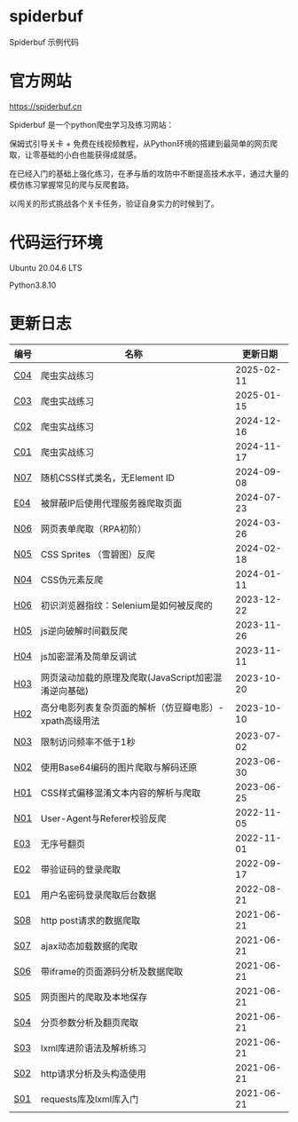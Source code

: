 # spiderbuf
Spiderbuf 示例代码

# 官方网站
https://spiderbuf.cn

Spiderbuf 是一个python爬虫学习及练习网站：

保姆式引导关卡 + 免费在线视频教程，从Python环境的搭建到最简单的网页爬取，让零基础的小白也能获得成就感。

在已经入门的基础上强化练习，在矛与盾的攻防中不断提高技术水平，通过大量的模仿练习掌握常见的爬与反爬套路。

以闯关的形式挑战各个关卡任务，验证自身实力的时候到了。

# 代码运行环境
Ubuntu 20.04.6 LTS

Python3.8.10

# 更新日志
| 编号 | 名称 | 更新日期 |
| ---- | ---- | ---- |
| [C04](https://spiderbuf.cn/playground/c04 "爬虫实战练习") | 爬虫实战练习 | 2025-02-11 |
| [C03](https://spiderbuf.cn/playground/c03 "爬虫实战练习") | 爬虫实战练习 | 2025-01-15 |
| [C02](https://spiderbuf.cn/playground/c02 "爬虫实战练习") | 爬虫实战练习 | 2024-12-16 |
| [C01](https://spiderbuf.cn/playground/c01 "爬虫实战练习") | 爬虫实战练习 | 2024-11-17 |
| [N07](https://spiderbuf.cn/playground/n07 "随机CSS样式类名，无Element ID") | 随机CSS样式类名，无Element ID | 2024-09-08 |
| [E04](https://spiderbuf.cn/playground/e04 "被屏蔽IP后使用代理服务器爬取页面") | 被屏蔽IP后使用代理服务器爬取页面 | 2024-07-23 |
| [N06](https://spiderbuf.cn/playground/n06 "网页表单爬取（RPA初阶）") | 网页表单爬取（RPA初阶） | 2024-03-26 |
| [N05](https://spiderbuf.cn/playground/n05 "CSS Sprites （雪碧图）反爬") | CSS Sprites （雪碧图）反爬 | 2024-02-18 |
| [N04](https://spiderbuf.cn/playground/n04 "CSS伪元素反爬") | CSS伪元素反爬 | 2024-01-11 |
| [H06](https://spiderbuf.cn/playground/h06 "初识浏览器指纹：Selenium是如何被反爬的") | 初识浏览器指纹：Selenium是如何被反爬的 | 2023-12-22 |
| [H05](https://spiderbuf.cn/playground/h05 "js逆向破解时间戳反爬") | js逆向破解时间戳反爬 | 2023-11-26 |
| [H04](https://spiderbuf.cn/playground/h04 "js加密混淆及简单反调试") | js加密混淆及简单反调试 | 2023-11-11 |
| [H03](https://spiderbuf.cn/playground/h03 "网页滚动加载的原理及爬取(JavaScript加密混淆逆向基础)") | 网页滚动加载的原理及爬取(JavaScript加密混淆逆向基础) | 2023-10-20 |
| [H02](https://spiderbuf.cn/playground/h02 "高分电影列表复杂页面的解析（仿豆瓣电影）- xpath高级用法") | 高分电影列表复杂页面的解析（仿豆瓣电影）- xpath高级用法 | 2023-10-10 |
| [N03](https://spiderbuf.cn/playground/n03 "限制访问频率不低于1秒") | 限制访问频率不低于1秒 | 2023-07-02 |
| [N02](https://spiderbuf.cn/playground/n02 "使用Base64编码的图片爬取与解码还原") | 使用Base64编码的图片爬取与解码还原 | 2023-06-30 |
| [H01](https://spiderbuf.cn/playground/h01 "CSS样式偏移混淆文本内容的解析与爬取") | CSS样式偏移混淆文本内容的解析与爬取 | 2023-06-25 |
| [N01](https://spiderbuf.cn/playground/n01 "User-Agent与Referer校验反爬") | User-Agent与Referer校验反爬 | 2022-11-05 |
| [E03](https://spiderbuf.cn/playground/e03 "无序号翻页") | 无序号翻页 | 2022-11-01 |
| [E02](https://spiderbuf.cn/playground/e02 "带验证码的登录爬取") | 带验证码的登录爬取 | 2022-09-17 |
| [E01](https://spiderbuf.cn/playground/e01 "用户名密码登录爬取后台数据") | 用户名密码登录爬取后台数据 | 2022-08-21 |
| [S08](https://spiderbuf.cn/playground/s08 "http post请求的数据爬取") | http post请求的数据爬取 | 2021-06-21 |
| [S07](https://spiderbuf.cn/playground/s07 "ajax动态加载数据的爬取") | ajax动态加载数据的爬取 | 2021-06-21 |
| [S06](https://spiderbuf.cn/playground/s06 "带iframe的页面源码分析及数据爬取") | 带iframe的页面源码分析及数据爬取 | 2021-06-21 |
| [S05](https://spiderbuf.cn/playground/s05 "网页图片的爬取及本地保存") | 网页图片的爬取及本地保存 | 2021-06-21 |
| [S04](https://spiderbuf.cn/playground/s04 "分页参数分析及翻页爬取") | 分页参数分析及翻页爬取 | 2021-06-21 |
| [S03](https://spiderbuf.cn/playground/s03 "lxml库进阶语法及解析练习") | lxml库进阶语法及解析练习 | 2021-06-21 |
| [S02](https://spiderbuf.cn/playground/s02 "http请求分析及头构造使用") | http请求分析及头构造使用 | 2021-06-21 |
| [S01](https://spiderbuf.cn/playground/s01 "requests库及lxml库入门") | requests库及lxml库入门 | 2021-06-21 |
